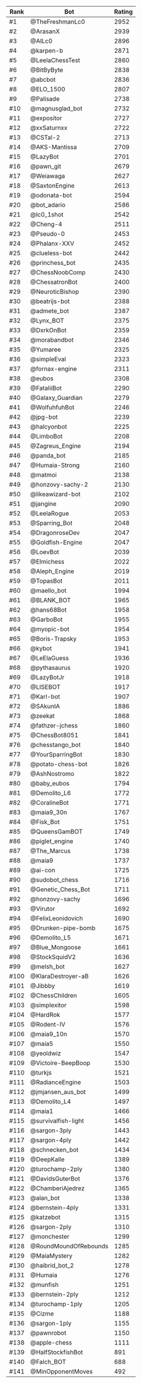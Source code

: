 Rank|Bot|Rating
---|---|---
#1|@TheFreshmanLc0|2952
#2|@ArasanX|2939
#3|@AILc0|2896
#4|@karpen-b|2871
#5|@LeelaChessTest|2860
#6|@BitByByte|2838
#7|@abcbot|2836
#8|@ELO_1500|2807
#9|@Palisade|2738
#10|@magnusglad_bot|2732
#11|@expositor|2727
#12|@xxSaturnxx|2722
#13|@CSTal-2|2713
#14|@AKS-Mantissa|2709
#15|@LazyBot|2701
#16|@pawn_git|2679
#17|@Weiawaga|2627
#18|@SaxtonEngine|2613
#19|@odonata-bot|2594
#20|@bot_adario|2586
#21|@lc0_1shot|2542
#22|@Cheng-4|2511
#23|@Pseudo-0|2453
#24|@Phalanx-XXV|2452
#25|@clueless-bot|2442
#26|@princhess_bot|2435
#27|@ChessNoobComp|2430
#28|@ChessatronBot|2400
#29|@NeuroticBishop|2390
#30|@beatrijs-bot|2388
#31|@admete_bot|2387
#32|@Lynx_BOT|2375
#33|@DxrkOnBot|2359
#34|@morabandbot|2346
#35|@Yumaree|2325
#36|@simpleEval|2323
#37|@fornax-engine|2311
#38|@eubos|2308
#39|@FataliiBot|2290
#40|@Galaxy_Guardian|2279
#41|@WolfuhfuhBot|2246
#42|@jpg-bot|2239
#43|@halcyonbot|2225
#44|@LimboBot|2208
#45|@Zagreus_Engine|2194
#46|@panda_bot|2185
#47|@Humaia-Strong|2160
#48|@matmoi|2138
#49|@honzovy-sachy-2|2130
#50|@likeawizard-bot|2102
#51|@jangine|2090
#52|@LeelaRogue|2053
#53|@Sparring_Bot|2048
#54|@DragonroseDev|2047
#55|@Goldfish-Engine|2047
#56|@LoevBot|2039
#57|@Elmichess|2022
#58|@Aleph_Engine|2019
#59|@TopasBot|2011
#60|@maello_bot|1994
#61|@BLANK_BOT|1965
#62|@hans68Bot|1958
#63|@GarboBot|1955
#64|@myopic-bot|1954
#65|@Boris-Trapsky|1953
#66|@kybot|1941
#67|@LeElaGuess|1936
#68|@pythasaurus|1920
#69|@LazyBotJr|1918
#70|@LISEBOT|1917
#71|@Karl-bot|1907
#72|@SAkunIA|1886
#73|@zeekat|1868
#74|@fathzer-jchess|1860
#75|@ChessBot8051|1841
#76|@chesstango_bot|1840
#77|@YourSparringBot|1830
#78|@potato-chess-bot|1826
#79|@AshNostromo|1822
#80|@baby_eubos|1794
#81|@Demolito_L6|1772
#82|@CoralineBot|1771
#83|@maia9_30n|1767
#84|@Fisk_Bot|1751
#85|@QueensGamBOT|1749
#86|@piglet_engine|1740
#87|@The_Marcus|1738
#88|@maia9|1737
#89|@ai-con|1725
#90|@sudobot_chess|1716
#91|@Genetic_Chess_Bot|1711
#92|@honzovy-sachy|1696
#93|@Virutor|1692
#94|@FelixLeonidovich|1690
#95|@Drunken-pipe-bomb|1675
#96|@Demolito_L5|1671
#97|@Blue_Mongoose|1661
#98|@StockSquidV2|1636
#99|@melsh_bot|1627
#100|@KlaraDestroyer-aB|1626
#101|@Jibbby|1619
#102|@ChessChildren|1605
#103|@simplexitor|1598
#104|@HardRok|1577
#105|@Rodent-IV|1576
#106|@maia9_10n|1570
#107|@maia5|1550
#108|@yeoldwiz|1547
#109|@Victoire-BeepBoop|1530
#110|@turkjs|1521
#111|@RadianceEngine|1503
#112|@jmjansen_aus_bot|1499
#113|@Demolito_L4|1497
#114|@maia1|1466
#115|@survivalfish-light|1456
#116|@sargon-3ply|1443
#117|@sargon-4ply|1442
#118|@schnecken_bot|1434
#119|@DeepKalle|1389
#120|@turochamp-2ply|1380
#121|@DavidsGuterBot|1376
#122|@ChamberiAjedrez|1365
#123|@alan_bot|1338
#124|@bernstein-4ply|1331
#125|@katzebot|1315
#126|@sargon-2ply|1310
#127|@monchester|1299
#128|@RoundMoundOfRebounds|1285
#129|@MaiaMystery|1282
#130|@haibrid_bot_2|1278
#131|@Humaia|1276
#132|@munfish|1251
#133|@bernstein-2ply|1212
#134|@turochamp-1ply|1205
#135|@Cizme|1188
#136|@sargon-1ply|1155
#137|@pawnrobot|1150
#138|@apple-chess|1111
#139|@HalfStockfishBot|891
#140|@Falch_BOT|688
#141|@MinOpponentMoves|492
